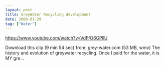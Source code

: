 ```yaml
---
layout: post
title: GreyWater Recycling development
date: 2008-01-29
tag: ["Water"]
---
```


https://www.youtube.com/watch?v=VdFfO6GPllU  

Download this clip (9 min 54 sec) from: grey-water.com (53 MB, wmv) The history and evolution of greywater recycling. Once I paid for the water, it is MY gre...